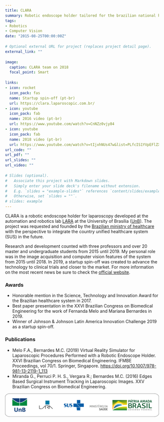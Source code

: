 ```yaml
---
title: CLARA
summary: Robotic endoscope holder tailored for the brazilian national healthcare system.
tags:
- Robotics
- Computer Vision
date: "2015-08-25T00:00:00Z"

# Optional external URL for project (replaces project detail page).
external_link: ""

image: 
  caption: CLARA team on 2018
  focal_point: Smart

links:
- icon: rocket
  icon_pack: fas
  name: Startup spin-off (pt-br)
  url: https://clara.laparoscopic.com.br/
- icon: youtube
  icon_pack: fab
  name: 2016 video (pt-br)
  url: https://www.youtube.com/watch?v=CnNZz0vjy84
- icon: youtube
  icon_pack: fab
  name: 2018 video (pt-br)
  url: https://www.youtube.com/watch?v=tIjxhNUs47w&list=PLfcIS1YVpEFlZXRI60f8_NiyTQm60rCFK
url_code: ""
url_pdf: ""
url_slides: ""
url_video: ""

# Slides (optional).
#   Associate this project with Markdown slides.
#   Simply enter your slide deck's filename without extension.
#   E.g. `slides = "example-slides"` references `content/slides/example-slides.md`.
#   Otherwise, set `slides = ""`.
# slides: example
---
```


CLARA is a robotic endoscope holder for laparoscopy developed at the automation and robotics lab [LARA](http://lara.unb.br/) at the University of Brasília ([UnB](https://www.unb.br/)). The project was requested and founded by the [Brazilian ministry of healthcare](https://www.gov.br/saude/pt-br) with the perspective to integrate the country unified healthcare system (SUS) in the future. 

Research and development counted with three professors and over 20 master and undergraduate students from 2015 until 2019.
My personal role was in the image acquisition and computer vision features of the system from 2015 until 2018.
In 2019, a startup spin-off was created to advance the technology to clinical trials and closer to the market.
For more information on the most recent news be sure to check the [official website](https://clara.laparoscopic.com.br/).

### Awards
- Honorable mention in the Science, Technology and Innovation Award for the Brazilian healthcare system in 2017.
- Best paper presentation in the XXVI Brazilian Congress on Biomedical Engineering for the work of Fernanda Melo and Mariana Bernardes in 2019.
- Winner of Johnson & Johnson Latin America Innovation Challenge 2019 as a startup spin-off.

### Publications
- Melo F.A., Bernardes M.C. (2019) Virtual Reality Simulator for Laparoscopic Procedures Performed with a Robotic Endoscope Holder. XXVI Brazilian Congress on Biomedical Engineering. IFMBE Proceedings, vol 70/1. Springer, Singapore. https://doi.org/10.1007/978-981-13-2119-1_113
- Miranda G., Perruci P. H. S., Vergara R.; Bernardes M.C. (2016) Edges Based Surgical Instrument Tracking in Laparoscopic Images. XXV Brazilian Congress on Biomedical Engineering.

![](clara_footer.png)